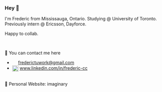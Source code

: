 ### Hey 👋

I'm Frederic from Mississauga, Ontario. Studying @ University of Toronto. Previously intern @ Ericsson, Dayforce.

Happy to collab.

<br>


💬 You can contact me here
- [<img src="https://upload.wikimedia.org/wikipedia/commons/7/7e/Gmail_icon_%282020%29.svg" height=15 align=center>](mailto:frederictuwork@gmail.com) frederictuwork@gmail.com
- [<img src="https://upload.wikimedia.org/wikipedia/commons/8/81/LinkedIn_icon.svg" height=20 align=center>](https://www.linkedin.com/in/frederic-cc) www.linkedin.com/in/frederic-cc
<br/>
💬 Personal Website: imaginary


<!--
[<img src="t" height=38 align=center>](https://www.example.com) &nbsp;
[<img src="t" height=40 align=center>](https://www.example.com) &nbsp;
[<img src="t" height=40 align=center>](https://www.example.com) &nbsp;

https://upload.wikimedia.org/wikipedia/commons/7/7e/Gmail_icon_%282020%29.svg
https://upload.wikimedia.org/wikipedia/commons/8/81/LinkedIn_icon.svg
-->

<!--
Here are some ideas to get you started:

- 🔭 I’m currently working on ...
- 🌱 I’m currently learning ...
- 👯 I’m looking to collaborate on ...
- 🤔 I’m looking for help with ...
- 💬 Ask me about ...
- 📫 How to reach me: ...
- 😄 Pronouns: ...
- ⚡ Fun fact: ...
-->
